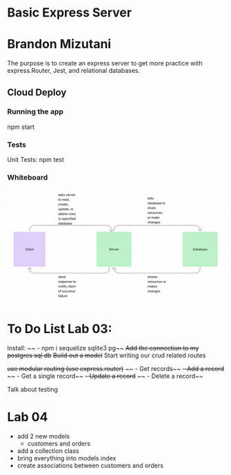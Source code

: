 # Basic Express Server

# Brandon Mizutani

The purpose is to create an express server to get more practice with express.Router, Jest, and relational databases. 

## Cloud Deploy

### Running the app
npm start

### Tests
Unit Tests: npm test

### Whiteboard

<img src='./l3WB.png'>

# To Do List Lab 03:

Install:
~~  - npm i sequelize sqlite3 pg~~
~~Add the connection to my postgres sql db~~
~~Build out a model~~
Start writing our crud related routes

~~use modular routing (use express.router)~~
 ~~ - Get records~~
  ~~- Add a record~~
 ~~ - Get a single record~~
  ~~- Update a record~~
 ~~ - Delete a record~~

Talk about testing

# Lab 04

- add 2 new models 
  - customers and orders
- add a collection class 
- bring everything into models index
- create associations between customers and orders
